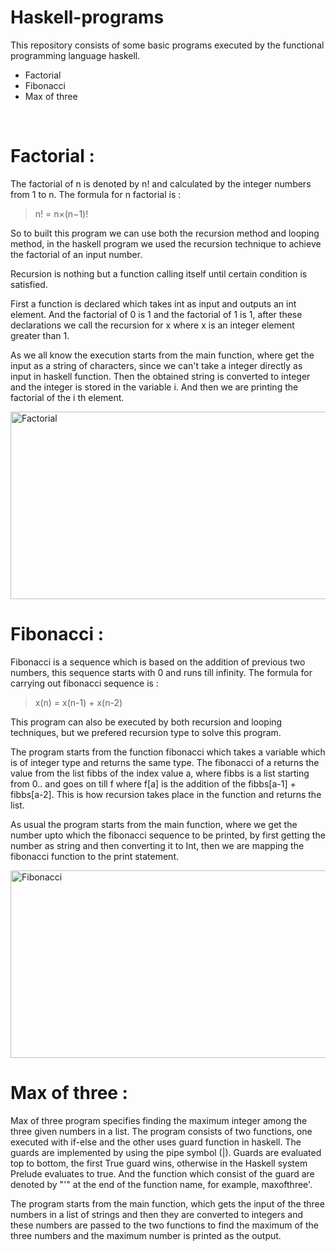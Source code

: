 # Haskell-programs
This repository consists of some basic programs executed by the functional programming language haskell.
* Factorial 
* Fibonacci
* Max of three
<br/>

# **Factorial :**

The factorial of n is denoted by n! and calculated by the integer numbers from 1 to n. The formula for n factorial is :

>n! = n×(n−1)!

So to built this program we can use both the recursion method and looping method, in the haskell program we used the recursion technique to achieve the factorial of an input number.

Recursion is nothing but a function calling itself until certain condition is satisfied.

First a function is declared which takes int as input and outputs an int element. And the factorial of 0 is 1 and the factorial of 1 is 1, after these declarations we call the recursion for x where x is an integer element greater than 1.

As we all know the execution starts from the main function, where get the input as a string of characters, since we can't take a integer directly as input in haskell function. Then the obtained string is converted to integer and the integer is stored in the variable i. And then we are printing the factorial of the i th element.

<img src='https://encrypted-tbn0.gstatic.com/images?q=tbn:ANd9GcRmneQHsAsyEbLRrOcSe-Cb-d7ZjYdXa56t1a9fh1221JLMOqQwAkAcVH2iCodCIL0muyY&usqp=CAU' align='center' alt='Factorial' height=300 width=1000>
<br/>

# **Fibonacci :**

Fibonacci is a sequence which is based on the addition of previous two numbers, this sequence starts with 0 and runs till infinity. The formula for carrying out fibonacci sequence is :

> x(n) = x(n-1) + x(n-2)

This program can also be executed by both recursion and looping techniques, but we prefered recursion type to solve this program.

The program starts from the function fibonacci which takes a variable which is of integer type and returns the same type. The fibonacci of a returns the value from the list fibbs of the index value a, where fibbs is a list starting from 0.. and goes on till f where f[a] is the addition of the fibbs[a-1] + fibbs[a-2]. This is how recursion takes place in the function and returns the list.

As usual the program starts from the main function, where we get the number upto which the fibonacci sequence to be printed, by first getting the number as string and then converting it to Int, then we are mapping the fibonacci function to the print statement.

<img src='https://i.pinimg.com/originals/9a/5f/bf/9a5fbfa150fdeab90a3fd4c39afedf54.gif' width=1000 height=300 align='center' alt='Fibonacci'>
<br/>

# **Max of three :**

Max of three program specifies finding the maximum integer among the three given numbers in a list. The program consists of two functions, one executed with if-else and the other uses guard function in haskell. The guards are implemented by using the pipe symbol (|). Guards are evaluated top to bottom, the first True guard wins, otherwise in the Haskell system Prelude evaluates to true. And the function which consist of the guard are denoted by "'" at the end of the function name, for example, maxofthree'.

The program starts from the main function, which gets the input of the three numbers in a list of strings and then they are converted to integers and these numbers are passed to the two functions to find the maximum of the three numbers and the maximum number is printed as the output.

